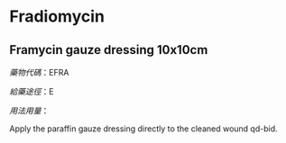 # Fradiomycin

## Framycin gauze dressing 10x10cm

*藥物代碼*：EFRA

*給藥途徑*：E

*用法用量*：

Apply the paraffin gauze dressing directly to the cleaned wound qd-bid.

